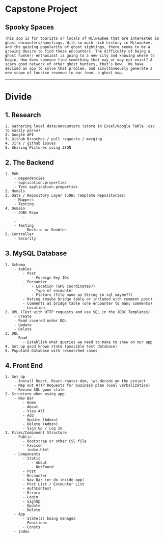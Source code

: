 # Capstone Project 
## Spooky Spaces 
    This app is for tourists or locals of Milwaukee that are interested in ghost encounters/hauntings. With so much rich history in Milwaukee, and the gaining popularity of ghost sightings, there seems to be a growing desire to find these encounters. The difficulty of being a ghost hunter/ enthusiast is going to a new city and knowing where to begin. How does someone find something that may or may not exist? A scary good network of other ghost hunters, that’s how.  We have devised an app to solve that problem, and simultaneously generate a new scope of tourism revenue to our town, a ghost map.

---

# Divide 

## 1. Research
    1. Gathering local data/encounters (store in Excel/Google Table .csv to easily parse)
    2. Google API 
    3. Github Branches / pull requests / merging 
    4. Jira / github issues
    5. Sharing Pictures using JSON

## 2. The Backend 
    1. POM 
        - Dependencies 
        - application.properties
        - Test application.properties
    2. Models
    3. Data / Repository Layer (JDBC Template Repositories)
        - Mappers
        - Testing
    4. Domain
        - JDBC Repo
            -
        -
        - Testing 
            - Mockito or Doubles 
    5. Controller 
        - Security 

## 3. MySQL Database 
    1. Schema
        - tables
            - Post
                - Foreign Key IDs
            - Encounter
                - Location (GPS coordinates?)
                - Type of encounter
                - Picture (file name as String in sql maybe??)
            - Rating (maybe bridge table or included with comment post)
            - Comments as bridge table (one encounter to many comments)
            - Location 
    2. DML (Test with HTTP requests and use SQL in the JDBC Templates)
        - Create
        - Read covered under DQL
        - Update
        - Delete 
    3. DQL 
        - Read
            - Establish what queries we need to make to show on our app
    4. Set up good known state (possible test database)
    5. Populate Database with researched cases 

## 4. Front End 
    1. Set Up
        - Install React, React-router-dom, jwt-decode on the project
        - Map out HTTP Requests for business plan (Goal verbalization)
        - Review SQL good state
    2. Structure when using app
        - Nav Bar
            - Home
            - About
            - View All
            - Add 
            - Update (Admin)
            - Delete (Admin)
            - Sign Up / Log In
    3. Files/Component Structure
        - Public
            - Bootstrap or other CSS file
            - Favicon 
            - index.html
        - Components
            - Static 
                - About
                - NotFound           
            - Post 
            - Encounter
            - Nav Bar (or do inside app)
            - Post List / Encounter List 
            - AuthContext
            - Errors
            - Login
            - SignUp
            - Update
            - Delete 
        - App
            - State(s) being managed
            - Functions 
            - Consts 
        - index

    